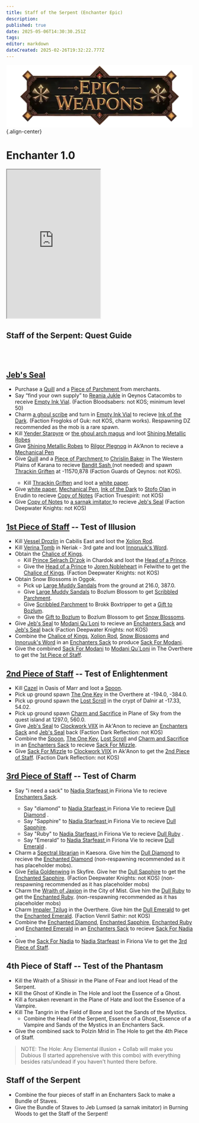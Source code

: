 ```yaml
---
title: Staff of the Serpent (Enchanter Epic)
description: 
published: true
date: 2025-05-06T14:30:30.251Z
tags: 
editor: markdown
dateCreated: 2025-02-26T19:32:22.777Z
---
```


![epicweapons.webp](/epicweapons.webp){.align-center}

# Enchanter 1.0
<iframe src="https://www.thjdi.cc/item/2010650" width="50%" height="400px"></iframe>


<h2>Staff of the Serpent: Quest Guide</h2>
<br><br>
<h2><a href="https://eqdb.net/item/detail/10604">Jeb's Seal</a></h2>
<ul>
<li> Purchase a <a href="https://eqdb.net/item/detail/13051">Quill</a> and a <a href="https://eqdb.net/item/detail/13063"> Piece of Parchment </a> from merchants.</li>
<li> Say “find your own supply” to <a href="https://eqdb.net/npc/detail/45082">Reania Jukle</a> in Qeynos Catacombs to receive <a href="https://eqdb.net/item/detail/10626">Empty Ink Vial</a>. (Faction Bloodsabers: not KOS; minimum level 50) </li>
<li> Charm <a href="https://eqdb.net/npc/detail/66170"> a ghoul scribe</a> and turn in <a href="https://eqdb.net/item/detail/10626">Empty Ink Vial</a> to recieve <a href="https://eqdb.net/item/detail/10601">Ink of the Dark</a>. (Faction  Frogloks of Guk: not KOS, charm works). Respawning DZ recommended as the mob is a rare spawn. </li>
<li>Kill <a href="https://eqdb.net/npc/detail/56012">Yender Starpyre</a> or  <a href="https://eqdb.net/npc/detail/66156">the ghoul arch magus</a> and loot <a href="https://eqdb.net/item/detail/1360">Shining Metallic Robes</a> </li>
<li> Give <a href="https://eqdb.net/item/detail/1360">Shining Metallic Robes</a> to <a href=" https://eqdb.net/npc/detail/55121">Rilgor Plegnog</a> in Ak’Anon to recieve a <a href="https://eqdb.net/item/detail/10600"> Mechanical Pen</a> </li>
<li> Give <a href="https://eqdb.net/item/detail/13051">Quill</a> and a <a href="https://eqdb.net/item/detail/13063"> Piece of Parchment </a> to <a href="https://eqdb.net/npc/detail/12074">Chrislin Baker</a> in The Western Plains of Karana to recieve <a href="https://eqdb.net/item/detail/12100">Bandit Sash
  </a> (not needed) and spawn <a href="https://eqdb.net/npc/detail/12172">Thrackin Griften</a> at -11570,878 (Faction Guards of Qeynos: not KOS).</li> 
  <ul>
  <li>Kill <a href="https://eqdb.net/npc/detail/12172">Thrackin Griften</a> and loot a <a href="https://eqdb.net/item/detail/10602"> white paper</a>.</li>
  </ul>
  <li> Give <a href="https://eqdb.net/item/detail/10602"> white paper</a>, <a href="https://eqdb.net/item/detail/10600"> Mechanical Pen</a>, <a href="https://eqdb.net/item/detail/10601">Ink of the Dark</a> to <a href="https://eqdb.net/npc/detail/24013">Stofo Olan</a> in Erudin to recieve <a href="https://eqdb.net/item/detail/10603"> Copy of Notes</a> 
 (Faction Truespirit: not KOS)</li>
 <li>Give <a href="https://eqdb.net/item/detail/10603"> Copy of Notes</a> to <a href="https://eqdb.net/npc/detail/87065">a sarnak imitator
 </a> to recieve <a href="https://eqdb.net/item/detail/10604">Jeb's Seal</a> (Faction Deepwater Knights: not KOS) </li>
</ul>

<h2><a href="https://eqdb.net/item/detail/10610">1st Piece of Staff</a> -- Test of Illusion</h2>
<ul>
  <li>Kill <a href="https://eqdb.net/npc/detail/106008">Vessel Drozlin</a> in Cabilis East and loot the <a href="https://eqdb.net/item/detail/10606">Xolion Rod</a>.</li>
  <li>Kill <a href="https://eqdb.net/npc/detail/42112">Verina Tomb</a> in Neriak - 3rd gate and loot <a href="https://eqdb.net/item/detail/10607">Innoruuk's Word</a>.</li>
  <li>Obtain the <a href="https://eqdb.net/item/detail/10608">Chalice of Kings</a>.
    <ul>
      <li>Kill <a href=https://eqdb.net/npc/detail/103080>Prince Selrach Di'zok</a> in Chardok and loot the <a href="https://eqdb.net/item/detail/10627">Head of a Prince</a>.</li>
      <li>Give the <a href="https://eqdb.net/item/detail/10627">Head of a Prince</a> to <a href="https://eqdb.net/npc/detail/62000">Joren Nobleheart</a> in Felwithe to get the <a href="https://eqdb.net/item/detail/10608">Chalice of Kings</a>. (Faction Deepwater Knights: not KOS)</li>
    </ul>
  </li>
  <li>Obtain Snow Blossoms in Oggok.
    <ul>
      <li>Pick up <a href=https://eqdb.net/item/detail/10628> Large Muddy Sandals</a> from the ground at 216.0, 387.0.</li>
      <li>Give <a href=https://eqdb.net/item/detail/10628>Large Muddy Sandals</a> to Bozlum Blossom to get <a href=https://eqdb.net/item/detail/10629>Scribbled Parchment</a>.</li>
      <li>Give <a href=https://eqdb.net/item/detail/10629>Scribbled Parchment</a> to Brokk Boxtripper to get a <a href=https://eqdb.net/item/detail/10630>Gift to Bozlum</a>.</li>
      <li>Give the <a href=https://eqdb.net/item/detail/10630>Gift to Bozlum</a> to Bozlum Blossom to get <a href=https://eqdb.net/item/detail/10609>Snow Blossoms</a>.</li>
    </ul>
  </li>
  <li>Give <a href="https://eqdb.net/item/detail/10604">Jeb's Seal</a> to <a href="https://eqdb.net/npc/detail/93150"> Modani Qu`Loni</a> to recieve an <a href="https://eqdb.net/item/detail/17861">Enchanters Sack</a> and <a href="https://eqdb.net/item/detail/10604">Jeb's Seal</a> back (Faction Deepwater Knights: not KOS)</li>
  <li>Combine the <a href="https://eqdb.net/item/detail/10608">Chalice of Kings</a>, <a href="https://eqdb.net/item/detail/10606">Xolion Rod</a>, <a href=https://eqdb.net/item/detail/10609>Snow Blossoms</a> and <a href="https://eqdb.net/item/detail/10607">Innoruuk's Word</a> in an <a href="https://eqdb.net/item/detail/17861">Enchanters Sack</a> to produce <a href="https://eqdb.net/item/detail/10635"> Sack For Modani</a>.</li>
  <li>Give the combined <a href="https://eqdb.net/item/detail/10635"> Sack For Modani</a>
 to <a href="https://eqdb.net/npc/detail/93150"> Modani Qu`Loni</a> in The Overthere to get the <a href="https://eqdb.net/item/detail/10610">1st Piece of Staff</a>.</li>
</ul>

<h2> <a href="https://eqdb.net/item/detail/10611">2nd Piece of Staff</a> -- Test of Enlightenment</h2>
<ul>
  <li>Kill <a href="https://eqdb.net/npc/detail/37157">Cazel</a> in Oasis of Marr and loot a <a href="https://eqdb.net/item/detail/10614">Spoon</a>.</li>
  <li>Pick up ground spawn <a href="https://eqdb.net/item/detail/10615">The One Key</a> in the Overthere at -194.0, -384.0.</li>
  <li>Pick up ground spawn the <a href="https://eqdb.net/item/detail/10616">Lost Scroll</a> in the crypt of Dalnir at -17.33, 54.02.</li>
  <li>Pick up ground spawn <a href="https://eqdb.net/item/detail/10617">Charm and Sacrifice</a> in Plane of Sky from the quest island at 1297.0, 560.0.</li>
    <li>Give <a href="https://eqdb.net/item/detail/10604">Jeb's Seal</a> to <a href="https://eqdb.net/npc/detail/93150"> Clockwork VIIX</a> in Ak'Anon to recieve an <a href="https://eqdb.net/item/detail/17861">Enchanters Sack</a> and <a href="https://eqdb.net/item/detail/10604">Jeb's Seal</a> back (Faction Dark Reflection: not KOS)</li>
  <li>Combine the <a href="https://eqdb.net/item/detail/10614">Spoon</a>, <a href="https://eqdb.net/item/detail/10615">The One Key</a>, <a href="https://eqdb.net/item/detail/10616">Lost Scroll</a> and <a href="https://eqdb.net/item/detail/10617">Charm and Sacrifice</a> in an <a href="https://eqdb.net/item/detail/17861">Enchanters Sack</a> to recieve <a href="https://eqdb.net/item/detail/10636">Sack For Mizzle</a>.</li>
  <li>Give <a href="https://eqdb.net/item/detail/10636">Sack For Mizzle</a> to <a href="https://eqdb.net/npc/detail/55017">Clockwork VIIX</a> in Ak'Anon to get the <a href="https://eqdb.net/item/detail/10611">2nd Piece of Staff</a>. (Faction Dark Reflection: not KOS)</li>
</ul>

<h2><a href="https://eqdb.net/item/detail/10612">3rd Piece of Staff</a> -- Test of Charm</h2>
<ul>
  <li>Say "i need a sack" to <a href="https://eqdb.net/npc/detail/84116"> Nadia Starfeast
</a> in Firiona Vie to recieve <a href="https://eqdb.net/item/detail/17861">Enchanters Sack</a>.</li>
  <ul>
    <li>Say "diamond" to <a href="https://eqdb.net/npc/detail/84116"> Nadia Starfeast
</a> in Firiona Vie to recieve <a href="https://eqdb.net/item/detail/10631">Dull Diamond</a> .</li>
    <li>Say "Sapphire" to <a href="https://eqdb.net/npc/detail/84116"> Nadia Starfeast
</a> in Firiona Vie to recieve <a href="https://eqdb.net/item/detail/10632">Dull Sapphire</a>.</li>
    <li>Say "Ruby" to <a href="https://eqdb.net/npc/detail/84116"> Nadia Starfeast
</a> in Firiona Vie to recieve <a href="https://eqdb.net/item/detail/10633">Dull Ruby</a> .</li>
      <li>Say "Emerald" to <a href="https://eqdb.net/npc/detail/84116"> Nadia Starfeast
</a> in Firiona Vie to recieve <a href="https://eqdb.net/item/detail/10634">Dull Emerald</a> .</li>
  </ul>
  <li>Charm a <a href="https://eqdb.net/npc/detail/88061">Spectral librarian</a> in Kaesora. Give him the <a href="https://eqdb.net/item/detail/10631">Dull Diamond</a> to recieve the <a href="https://eqdb.net/item/detail/10618">Enchanted Diamond</a> (non-respawning recommended as it has placeholder mobs).</li>
  <li>Give <a href="https://eqdb.net/npc/detail/91081">Felia Goldenwing</a> in Skyfire. Give her the <a href="https://eqdb.net/item/detail/10632">Dull Sapphire</a> to get the <a href="https://eqdb.net/item/detail/10619">Enchanted Sapphire</a>. (Faction Deepwater Knights: not KOS) (non-respawning recommended as it has placeholder mobs)</li>
  <li>Charm the <a href="https://eqdb.net/npc/detail/90185">Wraith of Jaxion</a> in the City of Mist. Give him the <a href="https://eqdb.net/item/detail/10633">Dull Ruby</a> to get the <a href="https://eqdb.net/item/detail/10620">Enchanted Ruby</a>. (non-respawning recommended as it has placeholder mobs)</li>
  <li>Charm <a href="https://eqdb.net/npc/detail/93149">Impaler Tzilug</a> in the Overthere. Give him the <a href="https://eqdb.net/item/detail/10634">Dull Emerald</a> to get the <a href="https://eqdb.net/item/detail/10621">Enchanted Emerald</a>. (Faction Venril Sathir: not KOS)
      <li>Combine the <a href="https://eqdb.net/item/detail/10618">Enchanted Diamond</a>, <a href="https://eqdb.net/item/detail/10619">Enchanted Sapphire</a>, <a href="https://eqdb.net/item/detail/10620">Enchanted Ruby</a> and <a href="https://eqdb.net/item/detail/10621">Enchanted Emerald</a> in an <a href="https://eqdb.net/item/detail/17861">Enchanters Sack</a> to recieve <a href="https://eqdb.net/item/detail/10637">Sack For Nadia</a> .</li>
  </li>
  <li>Give the <a href="https://eqdb.net/item/detail/10637">Sack For Nadia</a> to <a href="https://eqdb.net/npc/detail/84116"> Nadia Starfeast</a> in Firiona Vie to get the <a href="https://eqdb.net/item/detail/10612">3rd Piece of Staff</a>.</li>
</ul>

<h2>4th Piece of Staff -- Test of the Phantasm</h2>
<ul>
  <li>Kill the Wraith of a Shissir in the Plane of Fear and loot Head of the Serpent.</li>
  <li>Kill the Ghost of Kindle in The Hole and loot the Essence of a Ghost.</li>
  <li>Kill a forsaken revenant in the Plane of Hate and loot the Essence of a Vampire.</li>
  <li>Kill The Tangrin in the Field of Bone and loot the Sands of the Mystics.
    <ul>
      <li>Combine the Head of the Serpent, Essence of a Ghost, Essence of a Vampire and Sands of the Mystics in an Enchanters Sack.</li>
    </ul>
  </li>
  <li>Give the combined sack to Polzin Mrid in The Hole to get the 4th Piece of Staff.</li>
</ul>

<blockquote>
  <p>NOTE: The Hole: Any Elemental illusion + Collab will make you Dubious (I started apprehensive with this combo) with everything besides rats/undead if you haven't hunted there before.</p>
</blockquote>

<h2>Staff of the Serpent</h2>
<ul>
  <li>Combine the four pieces of staff in an Enchanters Sack to make a Bundle of Staves.</li>
  <li>Give the Bundle of Staves to Jeb Lumsed (a sarnak imitator) in Burning Woods to get the Staff of the Serpent!</li>
</ul>
